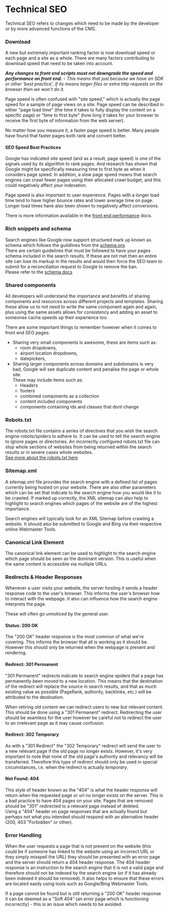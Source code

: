 # Technical SEO
Technical SEO refers to changes which need to be made by the developer or by more advanced functions of the CMS.

### Download
A new but extremely important ranking factor is now download speed or each page and a site as a whole.
There are many factors contributing to download speed that need to be taken into account.

_**Any changes to front end scripts must not downgrade the speed and performance on front end.** - This means that just because we have an SDK or other 'best practice', if its means larger files or extra http requests on the browser then we won't do it._

Page speed is often confused with "site speed," which is actually the page speed for a sample of page views on a site. Page speed can be described in either "page load time" (the time it takes to fully display the content on a specific page) or "time to first byte" (how long it takes for your browser to receive the first byte of information from the web server).

No matter how you measure it, a faster page speed is better. Many people have found that faster pages both rank and convert better.

#### SEO Speed Best Practices

Google has indicated site speed (and as a result, page speed) is one of the signals used by its algorithm to rank pages. And research has shown that Google might be specifically measuring time to first byte as when it considers page speed. In addition, a slow page speed means that search engines can crawl fewer pages using their allocated crawl budget, and this could negatively affect your indexation.

Page speed is also important to user experience. Pages with a longer load time tend to have higher bounce rates and lower average time on page. Longer load times have also been shown to negatively affect conversions.

There is more information available in the [front end performance](../front-end-performance.md) docs.


### Rich snippets and schema
Search engines like Google now support structured mark up known as schema which follows the guildlines from the [schema.org](http://schema.org).  
There are certain guidelines that must be followed to have your pages schema included in the search results. If these are not met then an entire site can lose its markup in the results and would then force the SEO team to submit for a reconciliation request to Google to remove the ban.  
Please refer to the [schema docs](schema.md)

### Shared components
All developers will understand the importance and benefits of sharing components and resources across different projects and templates. Sharing these allow us to not need to write the same component again and again, plus using the same assets allows for consistency and adding an asset to someones cache speeds up their experience too.

There are some important things to remember however when it comes to front end SEO pages:
* Sharing very small components is awesome, these are items such as:
  * room dropdowns,
  * airport location dropdowns,
  * datepickers,
* Sharing larger components across domains and subdomains is very bad, Google will see duplicate content and penalise the page or whole site.  
These may include items such as:
  * Headers
  * footers
  * combined components as a collection
  * content included components
  * components containing ids and classes that dont change

### Robots.txt
The robots.txt file contains a series of directives that you wish the search engine robots/spiders to adhere to. It can be used to tell the search engine to ignore pages or directories. An incorrectly configured robots.txt file can stop whole sections of websites from being returned within the search results or in severe cases whole websites.  
[See more about the robots.txt here](http://www.robotstxt.org/)

### Sitemap.xml
A sitemap.xml file provides the search engine with a defined list of pages currently being hosted on your website. There are also other parameters which can be set that indicate to the search engine how you would like it to be crawled. If marked up correctly, the XML sitemap can also help to highlight to search engines which pages of the website are of the highest importance.

Search engines will typically look for an XML Sitemap before crawling a website. It should also be submitted to Google and Bing via their respective online Webmaster Tools.

### Canonical Link Element
The canonical link element can be used to highlight to the search engine which page should be seen as the dominant version. This is useful when the same content is accessible via multiple URLs.

### Redirects & Header Responses
Whenever a user visits your website, the server hosting it sends a header response code to the user's browser. This informs the user's browser how to interact with the webpage. It also can influence how the search engine interprets the page.

These will often go unnoticed by the general user.

#### Status: 200 OK
The "200 OK" header response is the most common of what we're covering. This informs the browser that all is working as it should be. However this should only be returned when the webpage is present and rendering.

#### Redirect: 301 Permanent
"301 Permanent" redirects indicate to search engine spiders that a page has permanently been moved to a new location. This means that the destination of the redirect will replace the source in search results, and that as much existing value as possible (PageRank, authority, backlinks, etc.) will be attributed to the destination.

When retiring old content we can redirect users to new but relevant content. This should be done using a "301 Permanent" redirect. Redirecting the user should be seamless for the user however be careful not to redirect the user to an irrelevant page as it may cause confusion.

#### Redirect: 302 Temporary
As with a "301 Redirect" the "302 Temporary" redirect will send the user to a new relevant page if the old page no longer exists. However, it's very important to note that none of the old page's authority and relevancy will be transferred. Therefore this type of redirect should only be used in special circumstances, i.e. when the redirect is actually *temporary*.  

#### Not Found: 404
This style of header known as the "404" is what the header response will return when the requested page or url no longer exists on the server. This is a bad practice to have 404 pages on your site. Pages that are removed should be "301" redirected to a relevant page instead of deleted.  
Using a "404" header on page responses that are actually found but perhaps not what you intended should respond with an alternative header (200, 403 "Forbidden" or other).

### Error Handling
When the user requests a page that is not present on the website (this could be if someone has linked to the website using an incorrect URL or they simply misspell the URL) they should be presented with an error page and the server should return a 404 header response. The 404 header response is an instruction to the search engine that it is not a valid page and therefore should not be indexed by the search engine (or if it has already been indexed it should be removed). It also helps to ensure that these errors are located easily using tools such as Google/Bing Webmaster Tools.

If a page cannot be found but is still returning a "200 OK" header response it can be deemed as a "Soft 404" (an error page which is functioning incorrectly) - this is an issue which needs to be avoided.
